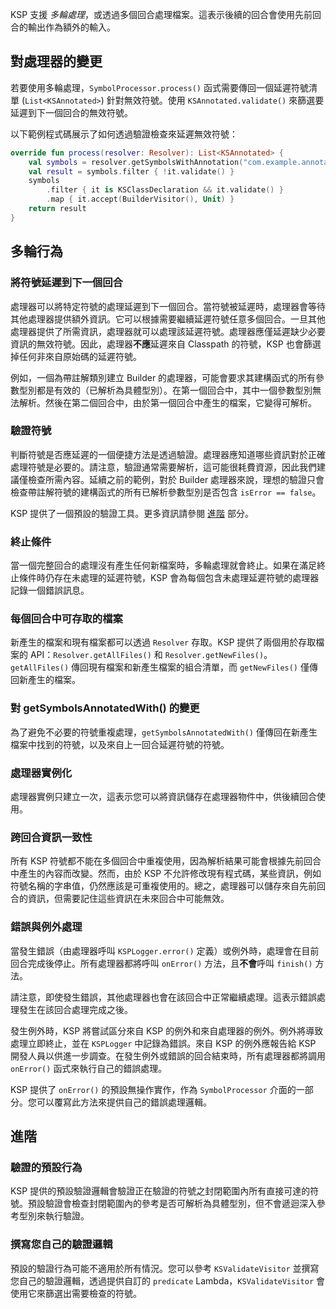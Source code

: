 [//]: # (title: 多輪處理)

KSP 支援 _多輪處理_，或透過多個回合處理檔案。這表示後續的回合會使用先前回合的輸出作為額外的輸入。

## 對處理器的變更

若要使用多輪處理，`SymbolProcessor.process()` 函式需要傳回一個延遲符號清單 (`List<KSAnnotated>`) 針對無效符號。使用 `KSAnnotated.validate()` 來篩選要延遲到下一個回合的無效符號。

以下範例程式碼展示了如何透過驗證檢查來延遲無效符號：

```kotlin
override fun process(resolver: Resolver): List<KSAnnotated> {
    val symbols = resolver.getSymbolsWithAnnotation("com.example.annotation.Builder")
    val result = symbols.filter { !it.validate() }
    symbols
        .filter { it is KSClassDeclaration && it.validate() }
        .map { it.accept(BuilderVisitor(), Unit) }
    return result
}
```

## 多輪行為

### 將符號延遲到下一個回合

處理器可以將特定符號的處理延遲到下一個回合。當符號被延遲時，處理器會等待其他處理器提供額外資訊。它可以根據需要繼續延遲符號任意多個回合。一旦其他處理器提供了所需資訊，處理器就可以處理該延遲符號。處理器應僅延遲缺少必要資訊的無效符號。因此，處理器**不應**延遲來自 Classpath 的符號，KSP 也會篩選掉任何非來自原始碼的延遲符號。

例如，一個為帶註解類別建立 Builder 的處理器，可能會要求其建構函式的所有參數型別都是有效的（已解析為具體型別）。在第一個回合中，其中一個參數型別無法解析。然後在第二個回合中，由於第一個回合中產生的檔案，它變得可解析。

### 驗證符號

判斷符號是否應延遲的一個便捷方法是透過驗證。處理器應知道哪些資訊對於正確處理符號是必要的。請注意，驗證通常需要解析，這可能很耗費資源，因此我們建議僅檢查所需內容。延續之前的範例，對於 Builder 處理器來說，理想的驗證只會檢查帶註解符號的建構函式的所有已解析參數型別是否包含 `isError == false`。

KSP 提供了一個預設的驗證工具。更多資訊請參閱 [進階](#advanced) 部分。

### 終止條件

當一個完整回合的處理沒有產生任何新檔案時，多輪處理就會終止。如果在滿足終止條件時仍存在未處理的延遲符號，KSP 會為每個包含未處理延遲符號的處理器記錄一個錯誤訊息。

### 每個回合中可存取的檔案

新產生的檔案和現有檔案都可以透過 `Resolver` 存取。KSP 提供了兩個用於存取檔案的 API：`Resolver.getAllFiles()` 和 `Resolver.getNewFiles()`。`getAllFiles()` 傳回現有檔案和新產生檔案的組合清單，而 `getNewFiles()` 僅傳回新產生的檔案。

### 對 getSymbolsAnnotatedWith() 的變更

為了避免不必要的符號重複處理，`getSymbolsAnnotatedWith()` 僅傳回在新產生檔案中找到的符號，以及來自上一回合延遲符號的符號。

### 處理器實例化

處理器實例只建立一次，這表示您可以將資訊儲存在處理器物件中，供後續回合使用。

### 跨回合資訊一致性

所有 KSP 符號都不能在多個回合中重複使用，因為解析結果可能會根據先前回合中產生的內容而改變。然而，由於 KSP 不允許修改現有程式碼，某些資訊，例如符號名稱的字串值，仍然應該是可重複使用的。總之，處理器可以儲存來自先前回合的資訊，但需要記住這些資訊在未來回合中可能無效。

### 錯誤與例外處理

當發生錯誤（由處理器呼叫 `KSPLogger.error()` 定義）或例外時，處理會在目前回合完成後停止。所有處理器都將呼叫 `onError()` 方法，且**不會**呼叫 `finish()` 方法。

請注意，即使發生錯誤，其他處理器也會在該回合中正常繼續處理。這表示錯誤處理發生在該回合處理完成之後。

發生例外時，KSP 將嘗試區分來自 KSP 的例外和來自處理器的例外。例外將導致處理立即終止，並在 `KSPLogger` 中記錄為錯誤。來自 KSP 的例外應報告給 KSP 開發人員以供進一步調查。在發生例外或錯誤的回合結束時，所有處理器都將調用 `onError()` 函式來執行自己的錯誤處理。

KSP 提供了 `onError()` 的預設無操作實作，作為 `SymbolProcessor` 介面的一部分。您可以覆寫此方法來提供自己的錯誤處理邏輯。

## 進階

### 驗證的預設行為

KSP 提供的預設驗證邏輯會驗證正在驗證的符號之封閉範圍內所有直接可達的符號。預設驗證會檢查封閉範圍內的參考是否可解析為具體型別，但不會遞迴深入參考型別來執行驗證。

### 撰寫您自己的驗證邏輯

預設的驗證行為可能不適用於所有情況。您可以參考 `KSValidateVisitor` 並撰寫您自己的驗證邏輯，透過提供自訂的 `predicate` Lambda，`KSValidateVisitor` 會使用它來篩選出需要檢查的符號。